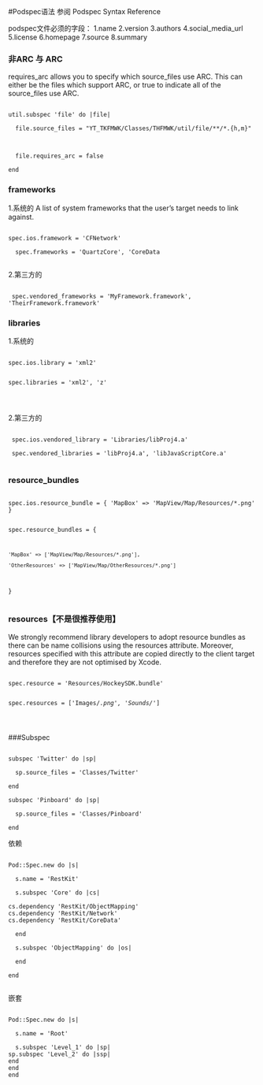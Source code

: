 #Podspec语法
参阅
<a herf="http://guides.cocoapods.org/syntax/podspec.html#specification">Podspec Syntax Reference</a>

podspec文件必须的字段：
1.name
2.version
3.authors
4.social_media_url
5.license
6.homepage
7.source
8.summary

<h3>非ARC 与 ARC</h3>
requires_arc allows you to specify which source_files use ARC. This can either be the files which support ARC, or true to indicate all of the source_files use ARC.

<pre><code>
util.subspec 'file' do |file|

  file.source_files = "YT_TKFMWK/Classes/THFMWK/util/file/**/*.{h,m}"



  file.requires_arc = false

end
</code></pre>

<h3>frameworks</h3>
1.系统的
A list of system frameworks that the user’s target needs to link against.

<pre><code>
spec.ios.framework = 'CFNetwork'

  spec.frameworks = 'QuartzCore', 'CoreData
  
</code></pre>

2.第三方的
<pre><code>
 spec.vendored_frameworks = 'MyFramework.framework', 'TheirFramework.framework'
</code></pre>

<h3>libraries</h3>
1.系统的
<pre><code>
spec.ios.library = 'xml2'

 spec.libraries = 'xml2', 'z'
 
</code></pre>
2.第三方的
<pre><code>
 spec.ios.vendored_library = 'Libraries/libProj4.a'

 spec.vendored_libraries = 'libProj4.a', 'libJavaScriptCore.a'
 
</code></pre>

<h3>resource_bundles</h3>
<pre><code>
spec.ios.resource_bundle = { 'MapBox' => 'MapView/Map/Resources/*.png' }

spec.resource_bundles = {

    'MapBox' => ['MapView/Map/Resources/*.png'],

    'OtherResources' => ['MapView/Map/OtherResources/*.png']

}
</code></pre>

<h3>
resources【不是很推荐使用】
</h3>
We strongly recommend library developers to adopt resource bundles as there can be name collisions using the resources attribute. Moreover, resources specified with this attribute are copied directly to the client target and therefore they are not optimised by Xcode.
<pre><code>
spec.resource = 'Resources/HockeySDK.bundle'

spec.resources = ['Images/*.png', 'Sounds/*']

</code></pre>

###Subspec
<pre><code>
subspec 'Twitter' do |sp|

  sp.source_files = 'Classes/Twitter'

end

subspec 'Pinboard' do |sp|

  sp.source_files = 'Classes/Pinboard'

end
</code></pre>

依赖
<pre><code>
Pod::Spec.new do |s|

  s.name = 'RestKit'

  s.subspec 'Core' do |cs|

cs.dependency 'RestKit/ObjectMapping'
cs.dependency 'RestKit/Network'
cs.dependency 'RestKit/CoreData'

  end

  s.subspec 'ObjectMapping' do |os|

  end

end

</code></pre>

嵌套
<pre><code>
Pod::Spec.new do |s|

  s.name = 'Root'

  s.subspec 'Level_1' do |sp|
sp.subspec 'Level_2' do |ssp|
end
end
end

</code></pre>

